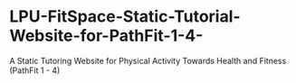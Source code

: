 # LPU-FitSpace-Static-Tutorial-Website-for-PathFit-1-4-
A Static Tutoring Website for Physical Activity Towards Health and Fitness (PathFit 1 - 4)
